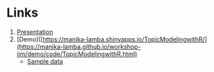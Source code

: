 # Links

1. [Presentation](https://manika-lamba.github.io/workshop-iim/presentation/#/title-slide)
2. [Demo]([https://manika-lamba.shinyapps.io/TopicModelingwithR/](https://manika-lamba.github.io/workshop-iim/demo/code/TopicModelingwithR.html)
   - [Sample data](https://github.com/manika-lamba/workshop-iim/blob/main/demo/data.csv)
